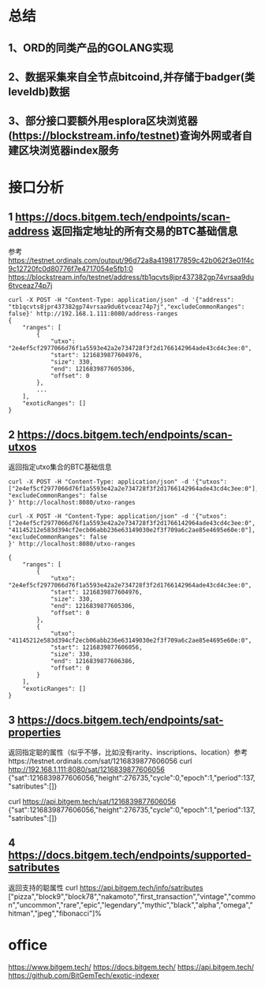 # 总结
## 1、ORD的同类产品的GOLANG实现
## 2、数据采集来自全节点bitcoind,并存储于badger(类leveldb)数据
## 3、部分接口要额外用esplora区块浏览器(https://blockstream.info/testnet)查询外网或者自建区块浏览器index服务

# 接口分析
## 1 https://docs.bitgem.tech/endpoints/scan-address 返回指定地址的所有交易的BTC基础信息
参考 
https://testnet.ordinals.com/output/96d72a8a4198177859c42b062f3e01f4c9c12720fc0d80776f7e4717054e5fb1:0
https://blockstream.info/testnet/address/tb1qcvts8jpr437382gp74vrsaa9du6tvceaz74p7j
```shell
curl -X POST -H "Content-Type: application/json" -d '{"address": "tb1qcvts8jpr437382gp74vrsaa9du6tvceaz74p7j","excludeCommonRanges": false}' http://192.168.1.111:8080/address-ranges
{
    "ranges": [
        {
            "utxo": "2e4ef5cf2977066d76f1a5593e42a2e734728f3f2d1766142964ade43cd4c3ee:0",
            "start": 1216839877604976,
            "size": 330,
            "end": 1216839877605306,
            "offset": 0
        },
        ...
    ],
    "exoticRanges": []
}
```

## 2 https://docs.bitgem.tech/endpoints/scan-utxos
返回指定utxo集合的BTC基础信息
```shell
curl -X POST -H "Content-Type: application/json" -d '{"utxos": ["2e4ef5cf2977066d76f1a5593e42a2e734728f3f2d1766142964ade43cd4c3ee:0"], "excludeCommonRanges": false
}' http://localhost:8080/utxo-ranges

curl -X POST -H "Content-Type: application/json" -d '{"utxos": ["2e4ef5cf2977066d76f1a5593e42a2e734728f3f2d1766142964ade43cd4c3ee:0", "41145212e583d394cf2ecb06abb236e63149030e2f3f709a6c2ae85e4695e60e:0"], "excludeCommonRanges": false
}' http://localhost:8080/utxo-ranges

{
    "ranges": [
        {
            "utxo": "2e4ef5cf2977066d76f1a5593e42a2e734728f3f2d1766142964ade43cd4c3ee:0",
            "start": 1216839877604976,
            "size": 330,
            "end": 1216839877605306,
            "offset": 0
        },
        {
            "utxo": "41145212e583d394cf2ecb06abb236e63149030e2f3f709a6c2ae85e4695e60e:0",
            "start": 1216839877606056,
            "size": 330,
            "end": 1216839877606386,
            "offset": 0
        }
    ],
    "exoticRanges": []
}
```

## 3 https://docs.bitgem.tech/endpoints/sat-properties
返回指定聪的属性（似乎不够，比如没有rarity、inscriptions、location）参考https://testnet.ordinals.com/sat/1216839877606056
curl http://192.168.1.111:8080/sat/1216839877606056
{"sat":1216839877606056,"height":276735,"cycle":0,"epoch":1,"period":137,"satributes":[]}

curl https://api.bitgem.tech/sat/1216839877606056
{"sat":1216839877606056,"height":276735,"cycle":0,"epoch":1,"period":137,"satributes":[]}



## 4 https://docs.bitgem.tech/endpoints/supported-satributes
返回支持的聪属性
curl https://api.bitgem.tech/info/satributes
["pizza","block9","block78","nakamoto","first_transaction","vintage","common","uncommon","rare","epic","legendary","mythic","black","alpha","omega","hitman","jpeg","fibonacci"]%  

# office
https://www.bitgem.tech/
https://docs.bitgem.tech/
https://api.bitgem.tech/
https://github.com/BitGemTech/exotic-indexer
